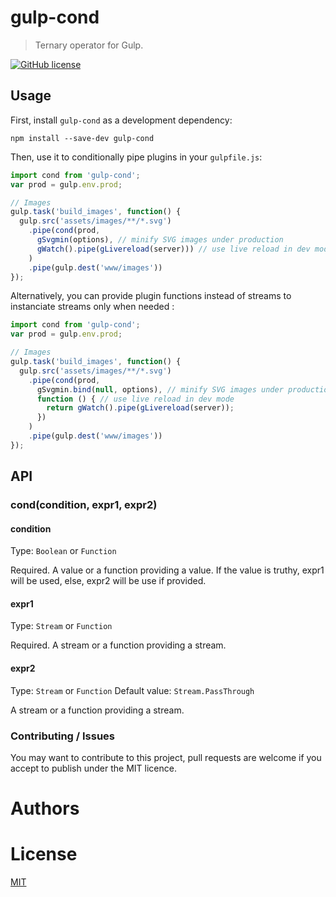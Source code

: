 [//]: # ( )
[//]: # (This file is automatically generated by a `metapak`)
[//]: # (module. Do not change it  except between the)
[//]: # (`content:start/end` flags, your changes would)
[//]: # (be overridden.)
[//]: # ( )
# gulp-cond
> Ternary operator for Gulp.

[![GitHub license](https://img.shields.io/badge/license-MIT-blue.svg)](https://github.com/nfroidure/gulp-cond/blob/main/LICENSE)


[//]: # (::contents:start)

## Usage

First, install `gulp-cond` as a development dependency:

```shell
npm install --save-dev gulp-cond
```

Then, use it to conditionally pipe plugins in your `gulpfile.js`:

```js
import cond from 'gulp-cond';
var prod = gulp.env.prod;

// Images
gulp.task('build_images', function() {
  gulp.src('assets/images/**/*.svg')
    .pipe(cond(prod,
      gSvgmin(options), // minify SVG images under production
      gWatch().pipe(gLivereload(server))) // use live reload in dev mode
    )
    .pipe(gulp.dest('www/images'))
});
```

Alternatively, you can provide plugin functions instead of streams to
  instanciate streams only when needed :

```js
import cond from 'gulp-cond';
var prod = gulp.env.prod;

// Images
gulp.task('build_images', function() {
  gulp.src('assets/images/**/*.svg')
    .pipe(cond(prod,
      gSvgmin.bind(null, options), // minify SVG images under production
      function () { // use live reload in dev mode
        return gWatch().pipe(gLivereload(server));
      })
    )
    .pipe(gulp.dest('www/images'))
});
```

## API

### cond(condition, expr1, expr2)

#### condition
Type: `Boolean` or `Function`

Required. A value or a function providing a value. If the value is truthy, expr1
 will be used, else, expr2 will be use if provided.

#### expr1
Type: `Stream` or `Function`

Required. A stream or a function providing a stream.

#### expr2
Type: `Stream` or `Function`
Default value: `Stream.PassThrough`

A stream or a function providing a stream.

### Contributing / Issues

You may want to contribute to this project, pull requests are welcome if you
 accept to publish under the MIT licence.



[//]: # (::contents:end)

# Authors


# License
[MIT](https://github.com/nfroidure/gulp-cond/blob/main/LICENSE)
